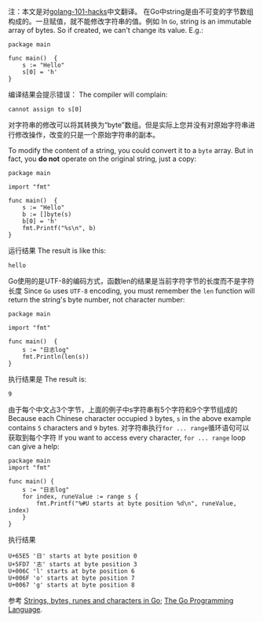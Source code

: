 注：本文是对[golang-101-hacks](https://nanxiao.gitbooks.io/golang-101-hacks/)中文翻译。
在Go中string是由不可变的字节数组构成的。一旦赋值，就不能修改字符串的值。例如
In `Go`, string is an immutable array of bytes. So if created, we can't change its value. E.g.:

```
package main

func main()  {
    s := "Hello"
    s[0] = 'h'
}

```
编译结果会提示错误：
The compiler will complain:

```
cannot assign to s[0] 

```
对字符串的修改可以将其转换为“byte”数组。但是实际上您并没有对原始字符串进行修改操作，改变的只是一个原始字符串的副本。

To modify the content of a string, you could convert it to a `byte` array. But in fact, you **do not** operate on the original string, just a copy:

```
package main

import "fmt"

func main()  {
    s := "Hello"
    b := []byte(s)
    b[0] = 'h'
    fmt.Printf("%s\n", b)
} 

```
运行结果
The result is like this:
```
hello

```
Go使用的是UTF-8的编码方式，函数len的结果是当前字符字节的长度而不是字符长度
Since `Go` uses `UTF-8` encoding, you must remember the `len` function will return the string's byte number, not character number:

```
package main

import "fmt"

func main()  {
    s := "日志log"
    fmt.Println(len(s))
} 

```
执行结果是
The result is:

```
9

```
由于每个中文占3个字节，上面的例子中s字符串有5个字符和9个字节组成的
Because each Chinese character occupied `3` bytes, `s` in the above example contains `5` characters and `9` bytes.
对字符串执行`for ... range`循环语句可以获取到每个字符
If you want to access every character, `for ... range` loop can give a help:

```
package main
import "fmt"

func main() {
    s := "日志log"
    for index, runeValue := range s {
        fmt.Printf("%#U starts at byte position %d\n", runeValue, index)
    }
}

```

执行结果
```
U+65E5 '日' starts at byte position 0
U+5FD7 '志' starts at byte position 3
U+006C 'l' starts at byte position 6
U+006F 'o' starts at byte position 7
U+0067 'g' starts at byte position 8

```
参考
[Strings, bytes, runes and characters in Go](https://blog.golang.org/strings);
[The Go Programming Language](http://www.gopl.io/).
